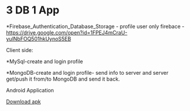 # 3 DB 1 App
*Firebase_Authentication_Database_Storage - profile user
only firebace - https://drive.google.com/open?id=1FPEJ4mCraU-yulNbFOQ501hkUynoS5EB

Client side:

*MySql-create and login profile 

*MongoDB-create and login profile- send info to server and server get/push it from/to MongoDB and send it back.

Android Application

[Download apk](https://drive.google.com/file/d/1CBsz9864q4mxkd4eX6VHS4kAZY0huPHt/view?usp=sharing)
